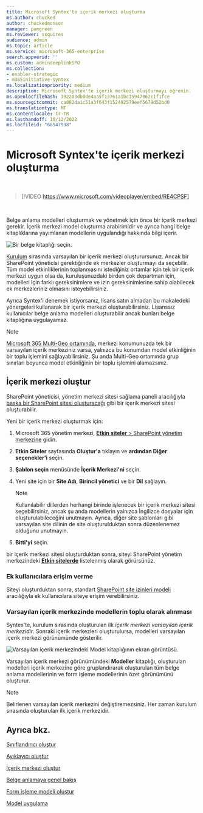```yaml
---
title: Microsoft Syntex'te içerik merkezi oluşturma
ms.author: chucked
author: chuckedmonson
manager: pamgreen
ms.reviewer: ssquires
audience: admin
ms.topic: article
ms.service: microsoft-365-enterprise
search.appverid: ''
ms.custom: admindeeplinkSPO
ms.collection:
- enabler-strategic
- m365initiative-syntex
ms.localizationpriority: medium
description: Microsoft Syntex'te içerik merkezi oluşturmayı öğrenin.
ms.openlocfilehash: 392203db0de4aa5f13761a1bc15947862c1f1fce
ms.sourcegitcommit: ca082da1c51a3f643f152492579eef5679d52bd0
ms.translationtype: MT
ms.contentlocale: tr-TR
ms.lasthandoff: 10/12/2022
ms.locfileid: "68547938"
---
```

# <a name="create-a-content-center-in-microsoft-syntex"></a>Microsoft Syntex'te içerik merkezi oluşturma


</br>

> [!VIDEO https://www.microsoft.com/videoplayer/embed/RE4CPSF]

</br>

Belge anlama modelleri oluşturmak ve yönetmek için önce bir içerik merkezi gerekir. İçerik merkezi model oluşturma arabirimidir ve ayrıca hangi belge kitaplıklarına yayımlanan modellerin uygulandığı hakkında bilgi içerir.

   ![Bir belge kitaplığı seçin.](../media/content-understanding/content-center-page.png)

[Kurulum](set-up-content-understanding.md) sırasında varsayılan bir içerik merkezi oluşturursunuz. Ancak bir SharePoint yöneticisi gerektiğinde ek merkezler oluşturmayı da seçebilir. Tüm model etkinliklerinin toplanmasını istediğiniz ortamlar için tek bir içerik merkezi uygun olsa da, kuruluşunuzdaki birden çok departman için, modelleri için farklı gereksinimlere ve izin gereksinimlerine sahip olabilecek ek merkezleriniz olmasını isteyebilirsiniz.

Ayrıca Syntex'i denemek istiyorsanız, lisans satın almadan bu makaledeki yönergeleri kullanarak bir içerik merkezi oluşturabilirsiniz. Lisanssız kullanıcılar belge anlama modelleri oluşturabilir ancak bunları belge kitaplığına uygulayamaz.

> [!NOTE]
> [Microsoft 365 Multi-Geo ortamında](../enterprise/microsoft-365-multi-geo.md), merkezi konumunuzda tek bir varsayılan içerik merkeziniz varsa, yalnızca bu konumdan model etkinliğinin bir toplu işlemini sağlayabilirsiniz. Şu anda Multi-Geo ortamında grup sınırları boyunca model etkinliğinin bir toplu işlemini alamazsınız. 

## <a name="create-a-content-center"></a>İçerik merkezi oluştur

SharePoint yöneticisi, yönetim merkezi sitesi sağlama paneli aracılığıyla [başka bir SharePoint sitesi oluşturacağı](/sharepoint/create-site-collection) gibi bir içerik merkezi sitesi oluşturabilir.

Yeni bir içerik merkezi oluşturmak için:

1. Microsoft 365 yönetim merkezi, <a href="https://go.microsoft.com/fwlink/?linkid=2185220" target="_blank">**Etkin siteler** > SharePoint yönetim merkezine</a> gidin.

2. **Etkin Siteler** sayfasında **Oluştur'a** tıklayın ve **ardından Diğer seçenekler'i** seçin.

3. **Şablon seçin** menüsünde **İçerik Merkezi'ni** seçin.

4. Yeni site için bir **Site Adı**, **Birincil yönetici** ve bir **Dil** sağlayın.</br>

   > [!NOTE] 
   > Kullanılabilir dillerden herhangi birinde işlenecek bir içerik merkezi sitesi seçebilirsiniz, ancak şu anda modellerin yalnızca İngilizce dosyalar için oluşturulabileceğini unutmayın. Ayrıca, diğer site şablonları gibi varsayılan site dilinin de site oluşturulduktan sonra düzenlenemez olduğunu unutmayın.

5. **Bitti'yi** seçin.
 
bir içerik merkezi sitesi oluşturduktan sonra, siteyi SharePoint yönetim merkezindeki <a href="https://go.microsoft.com/fwlink/?linkid=2185220" target="_blank">**Etkin sitelerde**</a> listelenmiş olarak görürsünüz. 

### <a name="give-access-to-additional-users"></a>Ek kullanıcılara erişim verme
 
Siteyi oluşturduktan sonra, standart [SharePoint site izinleri modeli](/sharepoint/modern-experience-sharing-permissions) aracılığıyla ek kullanıcılara siteye erişim verebilirsiniz.

### <a name="roll-up-of-models-in-the-default-content-center"></a>Varsayılan içerik merkezinde modellerin toplu olarak alınması

Syntex'te, kurulum sırasında oluşturulan ilk *içerik merkezi varsayılan içerik merkezidir*. Sonraki içerik merkezleri oluşturulursa, modelleri varsayılan içerik merkezi görünümünde gösterilir.

![Varsayılan içerik merkezindeki Model kitaplığının ekran görüntüsü.](../media/content-understanding/model-library-default-content-center.png)

Varsayılan içerik merkezi görünümündeki **Modeller** kitaplığı, oluşturulan modelleri içerik merkezine göre gruplandırarak oluşturulan tüm belge anlama modellerinin ve form işleme modellerinin özet görünümünü oluşturur.

> [!NOTE]
> Belirlenen varsayılan içerik merkezini değiştiremezsiniz. Her zaman kurulum sırasında oluşturulan ilk içerik merkezidir. 

## <a name="see-also"></a>Ayrıca bkz.

[Sınıflandırıcı oluştur](create-a-classifier.md)

[Ayıklayıcı oluştur](create-an-extractor.md)

[İçerik merkezi oluştur](create-a-content-center.md)

[Belge anlamaya genel bakış](document-understanding-overview.md)

[Form işleme modeli oluştur](create-a-form-processing-model.md)

[Model uygulama](apply-a-model.md)
